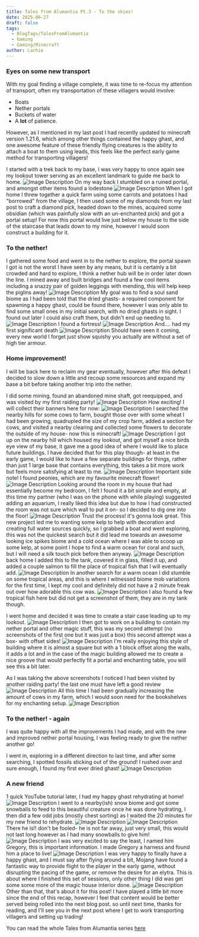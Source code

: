 ```yaml
---
title: Tales from Alumantia Pt.3 - To the skies!
date: 2025-06-27
draft: false
tags:
  - BlogTags/TalesFromAlumantia
  - Gaming
  - Gaming/Minecraft
author: Lachie
---
```

### Eyes on some new transport
With my goal finding a village complete, it was time to re-focus my attention of transport, often my transportation of these villagers would involve: 
- Boats
- Nether portals
- Buckets of water
- A **lot** of patience.

However, as I mentioned in my last post I had recently updated to minecraft version 1.21.6, which among other things contained the happy ghast, and one awesome feature of these friendly flying creatures is the ability to attach a boat to them using leads, this feels like the perfect early game method for transporting villagers!

I started with a trek back to my base, I was very happy to once again see my lookout tower serving as an excellent landmark to guide me back to home.
![Image Description](/LachiesLibrary/images/Tales%20from%20Alumantia%20Pt.3%20-%20To%20the%20skies!-20250627230624737.png)
On my way back I stumbled on a ruined portal, and amongst other items found a lodestone
![Image Description](/LachiesLibrary/images/Tales%20from%20Alumantia%20Pt.3%20-%20To%20the%20skies!.png)
When I got home I threw together a quick farm using some carrots and potatoes I had "borrowed" from the village, I then used some of my diamonds from my last post to craft a diamond pick, headed down to the mines, acquired some obsidian (which was painfully slow with an un-enchanted pick) and got a portal setup!  For now this portal would live just below my house to the side of the staircase that leads down to my mine, however I would soon construct a building for it.
### To the nether!
I gathered some food and went in to the nether to explore, the portal spawn I got is not the worst I have seen by any means, but it is certainly a bit crowded and hard to explore, I think a nether hub will be in order later down the line. I mined away and built bridges and found a few cool items including a snazzy pair of golden leggings with mending, this will help keep the piglins away!
![Image Description](/LachiesLibrary/images/Tales%20from%20Alumantia%20Pt.3%20-%20To%20the%20skies!-20250627231336850.png)
My goal was to find a soul sand biome as I had been told that the dried ghasts- a required component for spawning a happy ghast, could be found there, however I was only able to find some small ones in my initial search, with no dried ghasts in sight. I found out later I could also craft them, but didn't end up needing to.
![Image Description](/LachiesLibrary/images/Tales%20from%20Alumantia%20Pt.3%20-%20To%20the%20skies!-20250627231508772.png)
I found a fortress!
![Image Description](/LachiesLibrary/images/Tales%20from%20Alumantia%20Pt.3%20-%20To%20the%20skies!-20250627231536349.png)
And.... had my first significant death
![Image Description](/LachiesLibrary/images/Tales%20from%20Alumantia%20Pt.3%20-%20To%20the%20skies!-20250627231556160.png)
Should have seen it coming, every new world I forget just show squishy you actually are without a set of high tier armour.
### Home improvement!
I will be back here to reclaim my gear eventually, however after this defeat I decided to slow down a little and recoup some resources and expand my base a bit before taking another trip into the nether.

I did some mining, found an abandoned mine shaft, got reequipped, and was visited by my first raiding party!
![Image Description](/LachiesLibrary/images/Tales%20from%20Alumantia%20Pt.3%20-%20To%20the%20skies!-20250627231929270.png)
How exciting! I will collect their banners here for now:
![Image Description](/LachiesLibrary/images/Tales%20from%20Alumantia%20Pt.3%20-%20To%20the%20skies!-20250627231955262.png)
I searched the nearby hills for some cows to farm, bought those over with some wheat I had been growing, quadrupled the size of my crop farm, added a section for cows, and visited a nearby clearing and collected some flowers to decorate the outside of my house- now this is minecraft!
![Image Description](/LachiesLibrary/images/Tales%20from%20Alumantia%20Pt.3%20-%20To%20the%20skies!-20250627232244084.png)
I got up on the nearby hill which housed my lookout, and got myself a nice birds eye view of my base, it gave me a good idea of where I would like to place future buildings. I have decided that for this play though- at least in the early game, I would like to have a few separate buildings for things, rather than just 1 large base that contains everything, this takes a bit more work but feels more satisfying at least to me.
![Image Description](/LachiesLibrary/images/Tales%20from%20Alumantia%20Pt.3%20-%20To%20the%20skies!-20250702204631067.png)
Important side note! I found peonies, which are my favourite minecraft flower!
![Image Description](/LachiesLibrary/images/Tales%20from%20Alumantia%20Pt.3%20-%20To%20the%20skies!-20250627232541228.png)
Looking around the room in my house that had essentially become my bedroom, I felt I found it a bit simple and empty, at this time my partner (who I was on the phone with while playing) suggested adding an aquarium, I really liked this idea but due to how I had constructed the room was not sure which wall to put it on- so I decided to dig one into the floor!
![Image Description](/LachiesLibrary/images/Tales%20from%20Alumantia%20Pt.3%20-%20To%20the%20skies!-20250627232840907.png)
Trust the process! it's gonna look great. This new project led me to wanting some kelp to help with decoration and creating full water sources quickly, so I grabbed a boat and went exploring, this was not the quickest search but it did lead me towards an awesome looking ice spikes biome and a cold ocean where I was able to scoop up some kelp, at some point I hope to find a warm ocean for coral and such, but I will need a silk touch pick before then anyway.
![Image Description](/LachiesLibrary/images/Tales%20from%20Alumantia%20Pt.3%20-%20To%20the%20skies!-20250627233107228.png)
back home I added this to the tank, covered it in glass, filled it up, and added a couple salmon to fill the place of tropical fish that I will eventually add.
![Image Description](/LachiesLibrary/images/Tales%20from%20Alumantia%20Pt.3%20-%20To%20the%20skies!-20250627233204367.png)
In another search for a warm ocean I did stumble on some tropical areas, and this is where I witnessed biome mob variations for the first time, I kept my cool and definitely did not have a 2 minute freak out over how adorable this cow was.
![Image Description](/LachiesLibrary/images/Tales%20from%20Alumantia%20Pt.3%20-%20To%20the%20skies!-20250627233449210.png)
I also found a few tropical fish here but did not get a screenshot of them, they are in my tank though.

I went home and decided it was time to create a stair case leading up to my lookout.
![Image Description](/LachiesLibrary/images/Tales%20from%20Alumantia%20Pt.3%20-%20To%20the%20skies!-20250627233605560.png)
I then got to work on a building to contain my nether portal and other magic stuff, this was my second attempt (no screenshots of the first one but it was just a box) this second attempt was a box- with offset sides!
![Image Description](/LachiesLibrary/images/Tales%20from%20Alumantia%20Pt.3%20-%20To%20the%20skies!-20250627233752444.png)
I'm really enjoying this style of building where it is almost a square but with a 1 block offset along the walls, it adds a lot and in the case of the magic building allowed me to create a nice groove that would perfectly fit a portal and enchanting table, you will see this a bit later.

As I was taking the above screenshots I noticed I had been visited by another raiding party! the last one must have left a good review
![Image Description](/LachiesLibrary/images/Tales%20from%20Alumantia%20Pt.3%20-%20To%20the%20skies!-20250627234006470.png)
All this time I had been gradually increasing the amount of cows in my farm, which I would soon need for the bookshelves for my enchanting setup.
![Image Description](/LachiesLibrary/images/Tales%20from%20Alumantia%20Pt.3%20-%20To%20the%20skies!-20250627234102524.png)
### To the nether! - again
I was quite happy with all the improvements I had made, and with the new and improved nether portal housing, I was feeling ready to give the nether another go!

I went in, exploring in a different direction to last time, and after some searching, I spotted fossils sticking out of the ground! I rushed over and sure enough, I found my first ever dried ghast!
![Image Description](/LachiesLibrary/images/Tales%20from%20Alumantia%20Pt.3%20-%20To%20the%20skies!-20250627234432995.png)
### A new friend
1 quick YouTube tutorial later, I had my happy ghast rehydrating at home!
![Image Description](/LachiesLibrary/images/Tales%20from%20Alumantia%20Pt.3%20-%20To%20the%20skies!-20250627234553277.png)
I went to a nearby(ish) snow biome and got some snowballs to feed to this beautiful creature once he was done hydrating, I then did a few odd jobs (mostly chest sorting) as I waited the 20 minutes for my new friend to rehydrate.
![Image Description](/LachiesLibrary/images/Tales%20from%20Alumantia%20Pt.3%20-%20To%20the%20skies!-20250627234812816.png)
![Image Description](/LachiesLibrary/images/Tales%20from%20Alumantia%20Pt.3%20-%20To%20the%20skies!-20250627234837350.png)
There he is!! don't be fooled- he is not far away, just very small, this would not last long however as I had many snowballs to give him!
![Image Description](/LachiesLibrary/images/Tales%20from%20Alumantia%20Pt.3%20-%20To%20the%20skies!-20250627234933835.png)
I was very excited to say the least, I named him Gregory, this is important information. I made Gregory a harness and found him a place to live!
![Image Description](/LachiesLibrary/images/Tales%20from%20Alumantia%20Pt.3%20-%20To%20the%20skies!-20250627235430636.png)
I was very happy to finally have a happy ghast, and I must say after flying around a bit, Mojang have found a fantastic way to provide flight to the player in the early game, without disrupting the pacing of the game, or remove the desire for an elytra. This is about where I finished this set of sessions, only other thing I did was get some some more of the magic house interior done.
![Image Description](/LachiesLibrary/images/Tales%20from%20Alumantia%20Pt.3%20-%20To%20the%20skies!-20250627235724020.png)
Other than that, that's about it for this post! I have played a little bit more since the end of this recap, however I feel that content would be better served being rolled into the next blog post. so until next time, thanks for reading, and I'll see you in the next post where I get to work transporting villagers and setting up trading!

You can read the whole Tales from Alumantia series [here](https://pybrolachie.github.io/LachiesLibrary/tags/blogtags/talesfromalumantia/)
